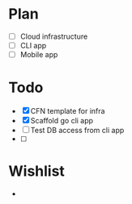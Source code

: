 # Plan

- [ ] Cloud infrastructure
- [ ] CLI app
- [ ] Mobile app

# Todo

- [x] CFN template for infra
- [x] Scaffold go cli app
- [ ] Test DB access from cli app
- [ ]

# Wishlist

- 